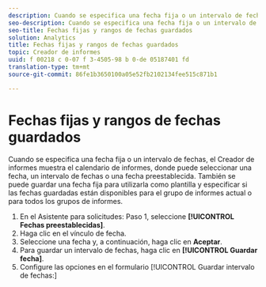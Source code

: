 ```yaml
---
description: Cuando se especifica una fecha fija o un intervalo de fechas, el Creador de informes muestra el calendario de informes, donde puede seleccionar una fecha, un intervalo de fechas o una fecha preestablecida. También se puede guardar una fecha fija para utilizarla como plantilla y especificar si las fechas guardadas están disponibles para el grupo de informes actual o para todos los grupos de informes.
seo-description: Cuando se especifica una fecha fija o un intervalo de fechas, el Creador de informes muestra el calendario de informes, donde puede seleccionar una fecha, un intervalo de fechas o una fecha preestablecida. También se puede guardar una fecha fija para utilizarla como plantilla y especificar si las fechas guardadas están disponibles para el grupo de informes actual o para todos los grupos de informes.
seo-title: Fechas fijas y rangos de fechas guardados
solution: Analytics
title: Fechas fijas y rangos de fechas guardados
topic: Creador de informes
uuid: f 00218 c 0-07 f 3-4505-98 b 0-de 05187401 fd
translation-type: tm+mt
source-git-commit: 86fe1b3650100a05e52fb2102134fee515c871b1

---
```



# Fechas fijas y rangos de fechas guardados

Cuando se especifica una fecha fija o un intervalo de fechas, el Creador de informes muestra el calendario de informes, donde puede seleccionar una fecha, un intervalo de fechas o una fecha preestablecida. También se puede guardar una fecha fija para utilizarla como plantilla y especificar si las fechas guardadas están disponibles para el grupo de informes actual o para todos los grupos de informes.

1. En el Asistente para solicitudes: Paso 1, seleccione **[!UICONTROL Fechas preestablecidas]**.
1. Haga clic en el vínculo de fecha.
1. Seleccione una fecha y, a continuación, haga clic en **Aceptar**.
1. Para guardar un intervalo de fechas, haga clic en **[!UICONTROL Guardar fecha]**.
1. Configure las opciones en el formulario [!UICONTROL Guardar intervalo de fechas:]
